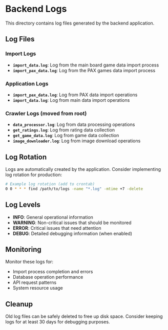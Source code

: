 # Backend Logs

This directory contains log files generated by the backend application.

## Log Files

### Import Logs
- **`import_data.log`**: Log from the main board game data import process
- **`import_pax_data.log`**: Log from the PAX games data import process

### Application Logs
- **`import_pax_data.log`**: Log from PAX data import operations
- **`import_data.log`**: Log from main data import operations

### Crawler Logs (moved from root)
- **`data_processor.log`**: Log from data processing operations
- **`get_ratings.log`**: Log from rating data collection
- **`get_game_data.log`**: Log from game data collection
- **`image_downloader.log`**: Log from image download operations

## Log Rotation

Logs are automatically created by the application. Consider implementing log rotation for production:

```bash
# Example log rotation (add to crontab)
0 0 * * * find /path/to/logs -name "*.log" -mtime +7 -delete
```

## Log Levels

- **INFO**: General operational information
- **WARNING**: Non-critical issues that should be monitored
- **ERROR**: Critical issues that need attention
- **DEBUG**: Detailed debugging information (when enabled)

## Monitoring

Monitor these logs for:
- Import process completion and errors
- Database operation performance
- API request patterns
- System resource usage

## Cleanup

Old log files can be safely deleted to free up disk space. Consider keeping logs for at least 30 days for debugging purposes. 